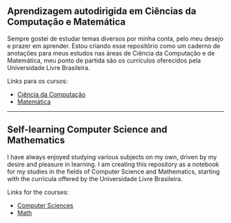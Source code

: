 
## Aprendizagem autodirigida em Ciências da Computação e Matemática

Sempre gostei de estudar temas diversos por minha conta, pelo meu desejo e prazer em aprender. Estou criando esse repositório como um caderno de anotações para meus estudos nas áreas de Ciência da Computação e de Matemática, meu ponto de partida são os currículos oferecidos pela Universidade Livre Brasileira.

Links para os cursos:

- [Ciência da Computação](https://github.com/Universidade-Livre/ciencia-da-computacao)
- [Matemática](https://github.com/Universidade-Livre/matematica)

---

## Self-learning Computer Science and Mathematics

I have always enjoyed studying various subjects on my own, driven by my desire and pleasure in learning. I am creating this repository as a notebook for my studies in the fields of Computer Science and Mathematics, starting with the curricula offered by the Universidade Livre Brasileira.

Links for the courses:

- [Computer Sciences](https://github.com/Universidade-Livre/ciencia-da-computacao)
- [Math](https://github.com/Universidade-Livre/matematica)